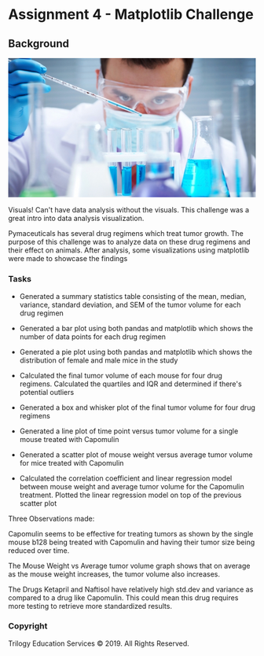 # Assignment 4 - Matplotlib Challenge

## Background

![Laboratory](Images/Laboratory.jpg)

Visuals! Can't have data analysis without the visuals. This challenge was a great intro into data analysis visualization.

Pymaceuticals has several drug regimens which treat tumor growth. The purpose of this challenge was to analyze data on these drug regimens and their effect on animals. After analysis, some visualizations using matplotlib were made to showcase the findings

### Tasks

* Generated a summary statistics table consisting of the mean, median, variance, standard deviation, and SEM of the tumor volume for each drug regimen

* Generated a bar plot using both pandas and matplotlib which shows the number of data points for each drug regimen

* Generated a pie plot using both pandas and matplotlib which shows the distribution of female and male mice in the study

* Calculated the final tumor volume of each mouse for four drug regimens. Calculated the quartiles and IQR and determined if there's potential outliers

* Generated a box and whisker plot of the final tumor volume for four drug regimens

* Generated a line plot of time point versus tumor volume for a single mouse treated with Capomulin

* Generated a scatter plot of mouse weight versus average tumor volume for mice treated with Capomulin

* Calculated the correlation coefficient and linear regression model between mouse weight and average tumor volume for the Capomulin treatment. Plotted the linear regression model on top of the previous scatter plot

Three Observations made:

Capomulin seems to be effective for treating tumors as shown by the single mouse b128 being treated with Capomulin and having their tumor size being reduced over time.

The Mouse Weight vs Average tumor volume graph shows that on average as the mouse weight increases, the tumor volume also increases.

The Drugs Ketapril and Naftisol have relatively high std.dev and variance as compared to a drug like Capomulin. This could mean this drug requires more testing to retrieve more standardized results.

### Copyright

Trilogy Education Services © 2019. All Rights Reserved.
 
